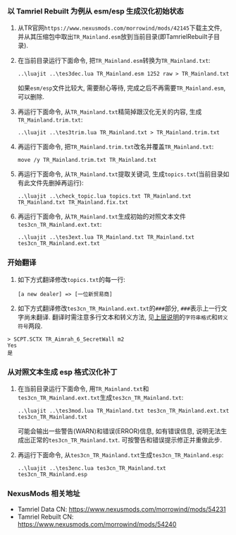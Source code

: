 ### 以 Tamriel Rebuilt 为例从 esm/esp 生成汉化初始状态

1. 从TR官网`https://www.nexusmods.com/morrowind/mods/42145`下载主文件,
   并从其压缩包中取出`TR_Mainland.esm`放到当前目录(即TamrielRebuilt子目录).

2. 在当前目录运行下面命令, 把`TR_Mainland.esm`转换为`TR_Mainland.txt`:

   `..\luajit ..\tes3dec.lua TR_Mainland.esm 1252 raw > TR_Mainland.txt`

   如果`esm/esp`文件比较大, 需要耐心等待, 完成之后不再需要`TR_Mainland.esm`, 可以删除.

3. 再运行下面命令, 从`TR_Mainland.txt`精简掉跟汉化无关的内容, 生成`TR_Mainland.trim.txt`:

   `..\luajit ..\tes3trim.lua TR_Mainland.txt > TR_Mainland.trim.txt`

4. 再运行下面命令, 把`TR_Mainland.trim.txt`改名并覆盖`TR_Mainland.txt`:

   `move /y TR_Mainland.trim.txt TR_Mainland.txt`

5. 再运行下面命令, 从`TR_Mainland.txt`提取关键词, 生成`topics.txt`(当前目录如有此文件先删掉再运行):

   `..\luajit ..\check_topic.lua topics.txt TR_Mainland.txt TR_Mainland.txt TR_Mainland.fix.txt`

6. 再运行下面命令, 从`TR_Mainland.txt`生成初始的对照文本文件`tes3cn_TR_Mainland.ext.txt`:

   `..\luajit ..\tes3ext.lua TR_Mainland.txt TR_Mainland.txt tes3cn_TR_Mainland.ext.txt`

### 开始翻译

1. 如下方式翻译修改`topics.txt`的每一行:

   `[a new dealer] => [一位新贸易商]`

2. 如下方式翻译修改`tes3cn_TR_Mainland.ext.txt`的`###`部分, `###`表示上一行文字尚未翻译.
   翻译时需注意多行文本和转义方法, 见[上层说明](../README.md)的`字符串格式`和`转义符号`两段.
```
> SCPT.SCTX TR_Aimrah_6_SecretWall m2
Yes
是
```

### 从对照文本生成 esp 格式汉化补丁

1. 在当前目录运行下面命令, 用`TR_Mainland.txt`和`tes3cn_TR_Mainland.ext.txt`生成`tes3cn_TR_Mainland.txt`:

   `..\luajit ..\tes3mod.lua TR_Mainland.txt tes3cn_TR_Mainland.ext.txt tes3cn_TR_Mainland.txt`

   可能会输出一些警告(WARN)和错误(ERROR)信息, 如有错误信息, 说明无法生成出正常的`tes3cn_TR_Mainland.txt`.
   可按警告和错误提示修正并重做此步.

2. 再运行下面命令, 从`tes3cn_TR_Mainland.txt`生成`tes3cn_TR_Mainland.esp`:

   `..\luajit ..\tes3enc.lua tes3cn_TR_Mainland.txt tes3cn_TR_Mainland.esp`

### NexusMods 相关地址

- Tamriel Data CN: https://www.nexusmods.com/morrowind/mods/54231
- Tamriel Rebuilt CN: https://www.nexusmods.com/morrowind/mods/54240
